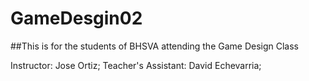 # GameDesgin02

##This is for the students of BHSVA attending the Game Design Class

Instructor: Jose Ortiz;
Teacher's Assistant: David Echevarria;
